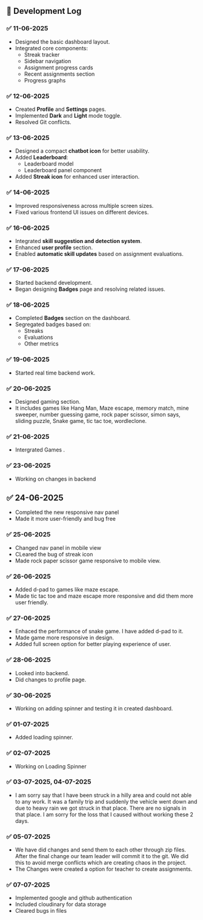 ## 📅 Development Log

### ✅ 11-06-2025
- Designed the basic dashboard layout.
- Integrated core components:
  - Streak tracker
  - Sidebar navigation
  - Assignment progress cards
  - Recent assignments section
  - Progress graphs

### ✅ 12-06-2025
- Created **Profile** and **Settings** pages.
- Implemented **Dark** and **Light** mode toggle.
- Resolved Git conflicts.

### ✅ 13-06-2025
- Designed a compact **chatbot icon** for better usability.
- Added **Leaderboard**:
  - Leaderboard model
  - Leaderboard panel component
- Added **Streak icon** for enhanced user interaction.

### ✅ 14-06-2025
- Improved responsiveness across multiple screen sizes.
- Fixed various frontend UI issues on different devices.

### ✅ 16-06-2025
- Integrated **skill suggestion and detection system**.
- Enhanced **user profile** section.
- Enabled **automatic skill updates** based on assignment evaluations.

### ✅ 17-06-2025
- Started backend development.
- Began designing **Badges** page and resolving related issues.

### ✅ 18-06-2025
- Completed **Badges** section on the dashboard.
- Segregated badges based on:
  - Streaks
  - Evaluations
  - Other metrics

### ✅ 19-06-2025
 - Started real time backend work.

### ✅ 20-06-2025
- Designed gaming section.
- It includes games like Hang Man, Maze escape, memory match, mine sweeper, number guessing game, rock paper scissor, simon says, sliding puzzle, Snake game, tic tac toe, wordleclone.

### ✅ 21-06-2025
- Intergrated Games .

### ✅ 23-06-2025
- Working on changes in backend

## ✅ 24-06-2025
- Completed the new responsive nav panel
- Made it more user-friendly and bug free
  
### ✅ 25-06-2025
- Changed nav panel in mobile view
- CLeared the bug of streak icon
- Made rock paper scissor game responsive to mobile view.
  
### ✅ 26-06-2025
- Added d-pad to games like maze escape.
- Made tic tac toe and maze escape more responsive and did them more user friendly.

### ✅ 27-06-2025
- Enhaced the performance of snake game. I have added d-pad to it.
- Made game more responsive in design.
- Added full screen option for better playing experience of user.
  
### ✅ 28-06-2025
- Looked into backend.
- Did changes to profile page.

### ✅ 30-06-2025
- Working on adding spinner and testing it in created dashboard.
  
### ✅ 01-07-2025
- Added loading spinner.

### ✅ 02-07-2025
- Working on Loading Spinner

### ✅ 03-07-2025, 04-07-2025
- I am sorry say that I have been struck in a hilly area and could not able to any work. It was a family trip and suddenly the vehicle went down and due to heavy rain we got struck in that place. There are no signals in that place. I am sorry for the loss that I caused without working these 2 days.
  
### ✅ 05-07-2025
- We have did changes and send them to each other through zip files. After the final change our team leader will commit it to the git. We did this to avoid merge conflicts which are creating chaos in the project.
- The Changes were created a option for teacher to create assignments.

###  ✅ 07-07-2025
- Implemented google and github authentication
- Included cloudinary for data storage
- Cleared bugs in files
